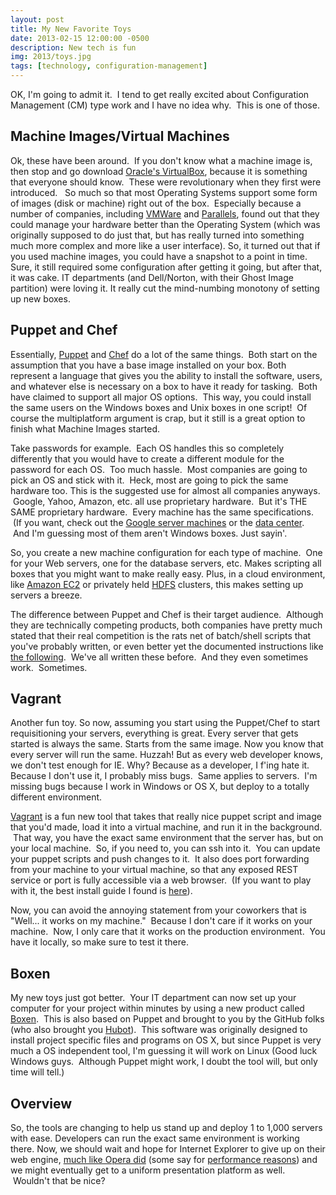```yaml
---
layout: post
title: My New Favorite Toys
date: 2013-02-15 12:00:00 -0500
description: New tech is fun
img: 2013/toys.jpg
tags: [technology, configuration-management]
---
```


OK, I'm going to admit it.  I tend to get really excited about Configuration Management (CM) type work and I have no idea why.  This is one of those.

## Machine Images/Virtual Machines
Ok, these have been around.  If you don't know what a machine image is, then stop and go download [Oracle's VirtualBox](https://www.virtualbox.org/), because it is something that everyone should know.  These were revolutionary when they first were introduced.   So much so that most Operating Systems support some form of images (disk or machine) right out of the box.  Especially because a number of companies, including [VMWare](http://www.vmware.com/) and [Parallels](http://www.parallels.com/), found out that they could manage your hardware better than the Operating System (which was originally supposed to do just that, but has really turned into something much more complex and more like a user interface). So, it turned out that if you used machine images, you could have a snapshot to a point in time. Sure, it still required some configuration after getting it going, but after that, it was cake. IT departments (and Dell/Norton, with their Ghost Image partition) were loving it. It really cut the mind-numbing monotony of setting up new boxes.

## Puppet and Chef
Essentially, [Puppet](https://puppetlabs.com/) and [Chef](http://www.opscode.com/chef/) do a lot of the same things.  Both start on the assumption that you have a base image installed on your box. Both represent a language that gives you the ability to install the software, users, and whatever else is necessary on a box to have it ready for tasking.  Both have claimed to support all major OS options.  This way, you could install the same users on the Windows boxes and Unix boxes in one script!  Of course the multiplatform argument is crap, but it still is a great option to finish what Machine Images started.

Take passwords for example.  Each OS handles this so completely differently that you would have to create a different module for the password for each OS.  Too much hassle.  Most companies are going to pick an OS and stick with it.  Heck, most are going to pick the same hardware too. This is the suggested use for almost all companies anyways.  Google, Yahoo, Amazon, etc. all use proprietary hardware.  But it's THE SAME proprietary hardware.  Every machine has the same specifications.  (If you want, check out the [Google server machines](http://news.cnet.com/8301-1001_3-10209580-92.html) or the [data center](http://www.wired.com/wiredenterprise/2012/10/ff-inside-google-data-center/all/).  And I'm guessing most of them aren't Windows boxes. Just sayin'.

So, you create a new machine configuration for each type of machine.  One for your Web servers, one for the database servers, etc. Makes scripting all boxes that you might want to make really easy. Plus, in a cloud environment, like [Amazon EC2](http://aws.amazon.com/ec2/) or privately held [HDFS](http://en.wikipedia.org/wiki/Apache_Hadoop) clusters, this makes setting up servers a breeze.

The difference between Puppet and Chef is their target audience.  Although they are technically competing products, both companies have pretty much stated that their real competition is the rats net of batch/shell scripts that you've probably written, or even better yet the documented instructions like [the following](http://www.robbyonrails.com/articles/2010/02/08/installing-ruby-on-rails-passenger-postgresql-mysql-oh-my-zsh-on-snow-leopard-fourth-edition).  We've all written these before.  And they even sometimes work.  Sometimes.

## Vagrant
Another fun toy. So now, assuming you start using the Puppet/Chef to start requisitioning your servers, everything is great. Every server that gets started is always the same. Starts from the same image. Now you know that every server will run the same. Huzzah! But as every web developer knows, we don't test enough for IE. Why? Because as a developer, I f'ing hate it. Because I don't use it, I probably miss bugs.  Same applies to servers.  I'm missing bugs because I work in Windows or OS X, but deploy to a totally different environment.

[Vagrant](http://www.vagrantup.com/) is a fun new tool that takes that really nice puppet script and image that you'd made, load it into a virtual machine, and run it in the background.  That way, you have the exact same environment that the server has, but on your local machine.  So, if you need to, you can ssh into it.  You can update your puppet scripts and push changes to it.  It also does port forwarding from your machine to your virtual machine, so that any exposed REST service or port is fully accessible via a web browser.  (If you want to play with it, the best install guide I found is [here](http://net.tutsplus.com/tutorials/php/vagrant-what-why-and-how/)).

Now, you can avoid the annoying statement from your coworkers that is "Well... it works on my machine."  Because I don't care if it works on your machine.  Now, I only care that it works on the production environment.  You have it locally, so make sure to test it there.

## Boxen
My new toys just got better.  Your IT department can now set up your computer for your project within minutes by using a new product called [Boxen](http://boxen.github.com/).  This is also based on Puppet and brought to you by the GitHub folks (who also brought you [Hubot](http://hubot.github.com/)).  This software was originally designed to install project specific files and programs on OS X, but since Puppet is very much a OS independent tool, I'm guessing it will work on Linux (Good luck Windows guys.  Although Puppet might work, I doubt the tool will, but only time will tell.)

## Overview
So, the tools are changing to help us stand up and deploy 1 to 1,000 servers with ease. Developers can run the exact same environment is working there. Now, we should wait and hope for Internet Explorer to give up on their web engine, [much like Opera did](http://news.techworld.com/applications/3426051/opera-follows-chrome-and-safari-to-webkit-rendering-engine/) (some say for [performance reasons](http://www.zdnet.com/opera-goes-webkit-its-all-about-performance-7000011266/)) and we might eventually get to a uniform presentation platform as well.  Wouldn't that be nice?
